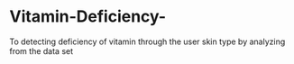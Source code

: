 # Vitamin-Deficiency-
To detecting deficiency of vitamin through the user skin type by analyzing from the data set 
